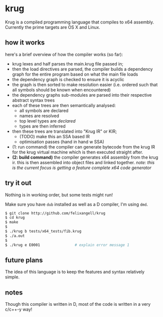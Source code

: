 # krug
Krug is a compiled programming language that compiles to x64 assembly. Currently
the prime targets are OS X and Linux.

## how it works
here's a brief overview of how the compiler works (so far):

- krug lexes and half parses the main.krug file passed in;
- then the load directives are parsed, the compiler builds a 
  dependency graph for the entire program based on what the main
  file loads
- the dependency graph is checked to ensure it is acyclic
- the graph is then sorted to make resolution easier (i.e. ordered
  such that all symbols should be known when encountered)
- the dependency graphs sub-modules are parsed into their respective
  abstract syntax trees
- each of these trees are then semantically analysed:
  * all symbols are declared
  * names are resolved
  * top level types are _declared_
  * types are then inferred
- then these trees are translated into "Krug IR" or KIR;
  * (TODO) make this an SSA based IR
  * optimisation passes (hand in hand w SSA)
- (1: run command) the compiler can generate bytecode from the krug IR
  for the krug virtual machine which is then executed straight
  after.
- **(2: build command)** the compiler generates x64 assembly from the krug
  ir. this is then assembled into object files and linked together.
  _note: this is the current focus is getting a feature complete x64
  code generator_

## try it out
Nothing is in working order, but some tests might run!

Make sure you have `dub` installed as well as a D compiler,
I'm using `dmd`.

```bash
$ git clone http://github.com/felixangell/krug
$ cd krug
$ make
$
$ ./krug b tests/x64_tests/fib.krug
$ ./a.out
$
$ ./krug e E0001 				# explain error message 1
```

## future plans
The idea of this language is to keep the features and syntax
relatively simple.

## notes
Though this compiler is written in D, most of the code
is written in a very c/c++-y way!